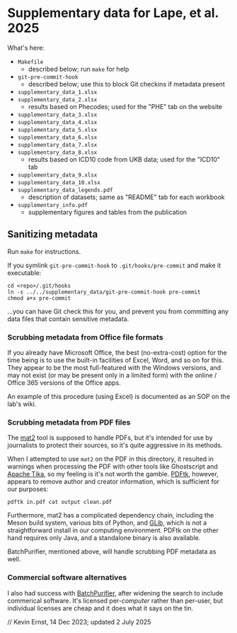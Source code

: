 Supplementary data for Lape, et al. 2025
========================================

What's here:

- `Makefile`
  - described below; run `make` for help
- `git-pre-commit-hook`
  - described below; use this to block Git checkins if metadata present
- `supplementary_data_1.xlsx`
- `supplementary_data_2.xlsx`
  - results based on Phecodes; used for the "PHE" tab on the website
- `supplementary_data_3.xlsx`
- `supplementary_data_4.xlsx`
- `supplementary_data_5.xlsx`
- `supplementary_data_6.xlsx`
- `supplementary_data_7.xlsx`
- `supplementary_data_8.xlsx`
  - results based on ICD10 code from UKB data; used for the "ICD10" tab
- `supplementary_data_9.xlsx`
- `supplementary_data_10.xlsx`
- `supplementary_data_legends.pdf`
  - description of datasets; same as "README" tab for each workbook
- `supplementary_info.pdf`
  - supplementary figures and tables from the publication

Sanitizing metadata
-------------------

Run `make` for instructions.

If you symlink `git-pre-commit-hook` to `.git/hooks/pre-commit` and make it
executable:

    cd <repo>/.git/hooks
    ln -s ../../supplementary_data/git-pre-commit-hook pre-commit
    chmod a+x pre-commit

…you can have Git check this for you, and prevent you from committing any data
files that contain sensitive metadata.


### Scrubbing metadata from Office file formats

If you already have Microsoft Office, the best (no-extra-cost) option for the
time being is to use the built-in facilities of Excel, Word, and so on for
this. They appear to be the most full-featured with the Windows versions, and
may not exist (or may be present only in a limited form) with the online /
Office 365 versions of the Office apps.

An example of this procedure (using Excel) is documented as an SOP on the lab's
wiki.


### Scrubbing metadata from PDF files

The [mat2][] tool is supposed to handle PDFs, but it's intended for use by
journalists to protect their sources, so it's quite aggressive in its methods.

When I attempted to use `mat2` on the PDF in this directory, it resulted in
warnings when processing the PDF with other tools like Ghostscript and [Apache
Tika][tika], so my feeling is it's not worth the gamble. [PDFtk][], however,
appears to remove author and creator information, which is sufficient for our
purposes:

    pdftk in.pdf cat output clean.pdf

Furthermore, mat2 has a complicated dependency chain, including the Meson build
system, various bits of Python, and [GLib], which is not a straightforward
install in our computing environment. PDFtk on the other hand requires only
Java, and a standalone binary is also available.

BatchPurifier, mentioned above, will handle scrubbing PDF metadata as well.


### Commercial software alternatives

I also had success with [BatchPurifier][bp], after widening the search to
include commerical software. It's licensed per-_computer_ rather than per-user,
but individual licenses are cheap and it does what it says on the tin.


// Kevin Ernst, 14 Dec 2023; updated 2 July 2025

[bp]: https://www.digitalconfidence.com/BatchPurifier.html
[mat2]: https://0xacab.org/jvoisin/mat2
[tika]: https://tika.apache.org
[pdftk]: https://gitlab.com/pdftk-java/pdftk
[glib]: https://gitlab.gnome.org/GNOME/glib
